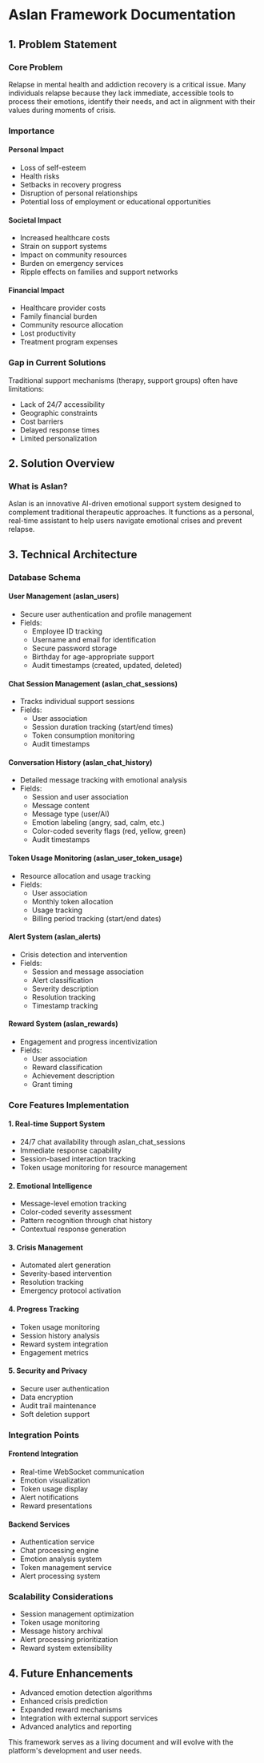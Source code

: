 # Aslan Framework Documentation

## 1. Problem Statement

### Core Problem
Relapse in mental health and addiction recovery is a critical issue. Many individuals relapse because they lack immediate, accessible tools to process their emotions, identify their needs, and act in alignment with their values during moments of crisis.

### Importance

#### Personal Impact
- Loss of self-esteem
- Health risks
- Setbacks in recovery progress
- Disruption of personal relationships
- Potential loss of employment or educational opportunities

#### Societal Impact
- Increased healthcare costs
- Strain on support systems
- Impact on community resources
- Burden on emergency services
- Ripple effects on families and support networks

#### Financial Impact
- Healthcare provider costs
- Family financial burden
- Community resource allocation
- Lost productivity
- Treatment program expenses

### Gap in Current Solutions
Traditional support mechanisms (therapy, support groups) often have limitations:
- Lack of 24/7 accessibility
- Geographic constraints
- Cost barriers
- Delayed response times
- Limited personalization

## 2. Solution Overview

### What is Aslan?
Aslan is an innovative AI-driven emotional support system designed to complement traditional therapeutic approaches. It functions as a personal, real-time assistant to help users navigate emotional crises and prevent relapse.

## 3. Technical Architecture

### Database Schema

#### User Management (aslan_users)
- Secure user authentication and profile management
- Fields:
  - Employee ID tracking
  - Username and email for identification
  - Secure password storage
  - Birthday for age-appropriate support
  - Audit timestamps (created, updated, deleted)

#### Chat Session Management (aslan_chat_sessions)
- Tracks individual support sessions
- Fields:
  - User association
  - Session duration tracking (start/end times)
  - Token consumption monitoring
  - Audit timestamps

#### Conversation History (aslan_chat_history)
- Detailed message tracking with emotional analysis
- Fields:
  - Session and user association
  - Message content
  - Message type (user/AI)
  - Emotion labeling (angry, sad, calm, etc.)
  - Color-coded severity flags (red, yellow, green)
  - Audit timestamps

#### Token Usage Monitoring (aslan_user_token_usage)
- Resource allocation and usage tracking
- Fields:
  - User association
  - Monthly token allocation
  - Usage tracking
  - Billing period tracking (start/end dates)

#### Alert System (aslan_alerts)
- Crisis detection and intervention
- Fields:
  - Session and message association
  - Alert classification
  - Severity description
  - Resolution tracking
  - Timestamp tracking

#### Reward System (aslan_rewards)
- Engagement and progress incentivization
- Fields:
  - User association
  - Reward classification
  - Achievement description
  - Grant timing

### Core Features Implementation

#### 1. Real-time Support System
- 24/7 chat availability through aslan_chat_sessions
- Immediate response capability
- Session-based interaction tracking
- Token usage monitoring for resource management

#### 2. Emotional Intelligence
- Message-level emotion tracking
- Color-coded severity assessment
- Pattern recognition through chat history
- Contextual response generation

#### 3. Crisis Management
- Automated alert generation
- Severity-based intervention
- Resolution tracking
- Emergency protocol activation

#### 4. Progress Tracking
- Token usage monitoring
- Session history analysis
- Reward system integration
- Engagement metrics

#### 5. Security and Privacy
- Secure user authentication
- Data encryption
- Audit trail maintenance
- Soft deletion support

### Integration Points

#### Frontend Integration
- Real-time WebSocket communication
- Emotion visualization
- Token usage display
- Alert notifications
- Reward presentations

#### Backend Services
- Authentication service
- Chat processing engine
- Emotion analysis system
- Token management service
- Alert processing system

### Scalability Considerations
- Session management optimization
- Token usage monitoring
- Message history archival
- Alert processing prioritization
- Reward system extensibility

## 4. Future Enhancements
- Advanced emotion detection algorithms
- Enhanced crisis prediction
- Expanded reward mechanisms
- Integration with external support services
- Advanced analytics and reporting

This framework serves as a living document and will evolve with the platform's development and user needs.

